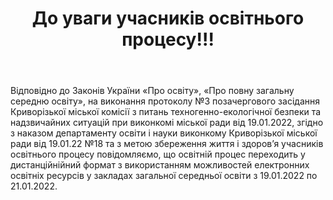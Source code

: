 ﻿---
title: До уваги учасників освітнього процесу!!!
---

Відповідно до Законів України «Про освіту», «Про повну загальну середню освіту», на виконання протоколу №3 позачергового засідання Криворізької міської комісії з питань техногенно-екологічної безпеки та надзвичайних ситуацій при виконкомі міської ради від 19.01.2022, згідно з наказом департаменту освіти і науки виконкому Криворізької міської ради від 19.01.22 №18 та з метою збереження життя і здоров’я учасників освітнього процесу повідомляємо, що освітній процес переходить у дистанційнійний формат з використанням можливостей електронних освітніх ресурсів у закладах загальної середньої освіти з 19.01.2022 по 21.01.2022.
